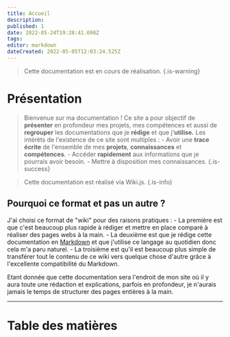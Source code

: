 ```yaml
---
title: Accueil
description: 
published: 1
date: 2022-05-24T19:28:41.698Z
tags: 
editor: markdown
dateCreated: 2022-05-05T12:03:24.525Z
---
```


> Cette documentation est en cours de réalisation.
{.is-warning}


# Présentation

> Bienvenue sur ma documentation ! 
Ce site a pour objectif de **présenter** en profondeur mes projets, mes compétences et aussi de **regrouper** les documentations que je **rédige** et que j'**utilise.**
Les intérêts de l'existence de ce site sont multiples : 
	- Avoir une **trace écrite** de l'ensemble de mes **projets**, **connaissances** et **compétences**.
	- Accéder **rapidement** aux informations que je pourrais avoir besoin.
  	- Mettre à disposition mes connaissances.
{.is-success}


> Cette documentation est réalisé via Wiki.js.
{.is-info}

## Pourquoi ce format et pas un autre ?
J'ai choisi ce format de "wiki" pour des raisons pratiques : 
	- La première est que c'est beaucoup plus rapide à rédiger et mettre en place comparé à réaliser des pages webs à la main.
	- La deuxième est que je rédige cette documentation en [Markdown](/technologies/markdown.md) et que j'utilise ce langage au quotidien donc cela m'a paru naturel.
	- La troisième est qu'il est beaucoup plus simple de transférer tout le contenu de ce wiki vers quelque chose d'autre grâce à l'excellente compatibilité du Markdown.

Etant donnée que cette documentation sera l'endroit de mon site où il y aura toute une rédaction et explications, parfois en profondeur, je n'aurais jamais le temps de structurer des pages entières à la main.

---

# Table des matières
